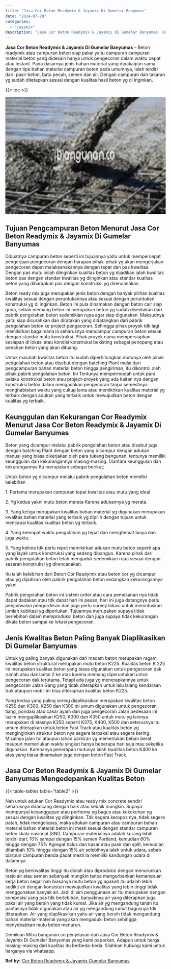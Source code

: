```yaml
---
title: "Jasa Cor Beton Readymix & Jayamix Di Gumelar Banyumas"
date: "2024-07-28"
categories: 
  - "jayamix"
description: "Jasa Cor Beton Readymix & Jayamix Di Gumelar Banyumas. Demikian Mitra bangunan.co penjelasan dari Jasa Cor Beton Readymix & Jayamix Di Gumelar Banyumas yang..."
---
```


**Jasa Cor Beton Readymix & Jayamix Di Gumelar Banyumas** – Beton readymix atau campuran beton siap pakai yaitu campuran campuran material beton yang didesain hanya untuk pengecoran dalam waktu cepat atau instant. Pada dasarnya jenis bahan material yang dipakaipun sama dengan tipe bahan material campuran beton pada umumnya, ialah terdiri dari: pasir beton, batu pecah, semen dan air. Dengan campuran dan takaran yg sudah ditetapkan sesuai dengan kualitas hasil beton yg di inginkan.

{{< toc >}}

![Jasa Cor Beton Readymix & Jayamix Di Gumelar Banyumas](/images/jasa-cor-readymix-06.png)

## Tujuan Pengcampuran Beton Menurut Jasa Cor Beton Readymix & Jayamix Di Gumelar Banyumas

Dibuatnya campuran beton seperti ini tujuannya yaitu untuk mempercepat pengerjaan pengecoran dengan harapan pihak-pihak yg akan mengerjakan pengecoran dapat melaksanakannya dengan tepat dan pas kwalitas. Dengan pas mutu inilah diinginkan kualitas beton yg dijadikan ialah kwalitas beton pas dengan standar kwalitas yg diinginkan atau standar kualitas beton yang diharapkan pas dengan konstruksi yg direncanakan.

Beton ready mix juga merupakan jenis beton dengan banyak pilihan kualitas kwalitas sesuai dengan peruntukannya atau sesuai dengan peruntukan konstruksi yg di inginkan. Beton ini pula dinamakan dengan beton cair siap guna, sebab memang beton ini merupakan beton yg sudah disediakan dari pabrik pengolahan beton sedemikian rupa agar siap digunakan. Maksudnya yaitu siap dicurahkan dan diratakan yang didatangkan dari pabrik pengolahan beton ke project pengecoran. Sehingga pihak proyek tdk lagi memikirkan bagaimana ia seharusnya mencampur campuran beton sesuai dengan standar mutu konstruksi. Pihak proyek cuma mempersiapkan kesiapan di lokasi atau kondisi konstruksi bekisting sebagai penopang atau penahan beton yang akan dituang.

Untuk masalah kwalitas beton itu sudah diperhitungkan mutunya oleh pihak pengolahan beton atau disebut dengan batching Plant mulai dari pengcampuran bahan material beton hingga pengiriman, itu dikontrol oleh pihak pabrik pengolahan beton. Ini Tentunya mempermudah untuk para pelaku konstruksi beton atau project-proyek yang ada kaitan nya dengan konstruksi beton dalam mengadakan pengecoran tanpa semestinya menghabiskan waktu yang cukup lama atau memikirkan kualitas material yg terbaik dengan adukan yang terbaik untuk mewujudkan beton dengan kualitas yg terbaik.

## Keunggulan dan Kekurangan Cor Readymix Menurut Jasa Cor Beton Readymix & Jayamix Di Gumelar Banyumas

Beton yang dicampur melalui pabrik pengolahan beton atau disebut juga dengan batching Plant dengan beton yang dicampur dengan adukan manual yang biasa dikerjakan oleh para tukang bangunan, tentunya memiliki keunggulan dan kekurangannya masing-masing. Diantara keunggulan dan kekurangannya Itu merupakan sebagai berikut;

Untuk beton yg dicampur melalui pabrik pengolahan beton memiliki kelebihan

1\. Pertama merupakan campuran tepat kwalitas atau mutu yang ideal

2\. Yg kedua yakni mutu beton merata Karena adukannya yg merata.

3\. Yang ketiga merupakan kwalitas bahan material yg digunakan merupakan kwalitas bahan material yang terbaik yg dipilih dengan tujuan untuk mencapai kualitas kualitas beton yg terbaik.

4\. Yang keempat waktu pengolahan yg tepat dan menghemat biaya dan juga waktu.

5\. Yang kelima tdk perlu repot memikirkan adukan mutu beton seperti apa yang layak untuk konstruksi yang sedang dibangun. Karena pihak dari pabrik pengolahan beton telah mengaduk sedemikian rupa sesuai dengan sasaran konstruksi yg direncanakan.

Itu ialah kelebihan dari Beton Cor Readymix atau beton cor yg dicampur atau yg dijadikan oleh pabrik pengolahan beton sedangkan kekurangannya yakni

Pabrik pengolahan beton ini sistem order atau cara pemesanan nya tidak dapat dadakan atau tdk dapat hari ini pesan, hari ini juga datangnya perlu penjadwalan pengorderan dan juga perlu survey lokasi untuk memutuskan jumlah kubikasi yg diperlukan. Tujuannya merupakan supaya tidak berlebihan dalam memproduksi beton dan juga supaya tidak kekurangan dikala beton sampai ke lokasi pengecoran.

## Jenis Kwalitas Beton Paling Banyak Diaplikasikan Di Gumelar Banyumas

Untuk yg paling banyak digunakan dari macam beton merupakan ragam kwalitas beton struktural merupakan mutu beton K225. Kualitas beton K 225 ini merupakan kualitas beton yang biasa digunakan untuk pengecoran dak rumah atau dak lantai 2 ke atas karena memang diperuntukan untuk pengecoran dak terutama. Tetapi ada juga yg menerapkannya untuk pengecoran Jalan Gang yang tidak diterapkan untuk lalu lalang kendaraan truk ataupun mobil ini bisa diterapkan kualitas beton K225.

Yang kedua yang paling sering diaplikasikan merupakan kwalitas beton K250 dan K300. K250 dan K300 ini umum digunakan untuk pengecoran tiang, pondasi atau cakar ayam dan juga pengecoran Jalan pedesaan ini lazim mengaplikasikan K250, K300 dan K350 untuk mutu yg lainnya merupakan di atasnya K350 seperti K375, K400, K500 dan seterusnya itu umum diterapkan untuk beton Fast Track atau kualitas beton yg menginginkan struktur beton nya segera terpakai atau segera kering. Misalnya jalan tol ataupun lahan parkiran yg memerlukan beban berat maupun memerlukan waktu singkat hanya beberapa hari saja mau seketika digunakan. Karenanya penerapan mutunya ialah kwalitas beton K400 ke atas yang biasa dinamakan juga dengan beton Fast Track.

## Jasa Cor Beton Readymix & Jayamix Di Gumelar Banyumas Mengedepankan Kualitas Beton

{{< table-tables table="table2" >}}

Nah untuk adukan Cor Readymix atau ready mix concrete sendiri seharusnya dirancang dengan baik atau sebaik mungkin. Supaya mempunyai kesanggupan atau performa yg bagus atau kekokohan yg sesuai dengan kwalitas yg diinginkan. Tdk segera keropos nya, tidak segera patah, tidak mengelupas, maka adukan campuran atau campuran bahan material bahan material beton ini mesti sesuai dengan standar campuran beton skala nasional (SNI). Campuran materialnya adalah kurang lebih terdiri dari; 10% sampai dengan 15% semen Portland, kemudian 60% hingga dengan 75% Agregat halus dan kasar atau pasir dan split, kemudian ditambah 10% hingga dengan 15% air selebihnya ialah untuk udara, sebab biarpun campuran benda padat mesti Ia memiliki kandungan udara di dalamnya.

Beton yg berkwalitas tinggi itu diolah atau diproduksi dengan menurunkan rasio air atau semen sebanyak mungkin tanpa mengorbankan kemampuan kerja beton segar nah biasanya mutu beton yg apakah itu adalah lebih sedikit air dengan konsisten mewujudkan kwalitas yang lebih tinggi tidak menggunakan banyak air. Jadi di sini penggunaan air Itu merupakan dengan komposisi yang pas tdk berlebihan, banyaknya air yang diterapkan juga pakai air yang bersih yang tidak kumal. Jika air yg mengandung tanah itu pantasnya tidak digunakan atau air yg mengandung lumut bagusnya tdk diterapkan. Air yang diaplikasikan yaitu air yang bersih tidak mengandung bahan material-material yang akan mengaduki beton sehingga menyebabkan mutu beton menurun.

Demikian Mitra bangunan.co penjelasan dari Jasa Cor Beton Readymix & Jayamix Di Gumelar Banyumas yang kami paparkan, Adapun untuk harga masing-masing dari kualitas itu berbeda-beda. Silahkan hubungi kami untuk harganya via whatsapp.

**Ref by:** [Cor Beton Readymix & Jayamix Gumelar Banyumas](https://id.wikipedia.org/wiki/Cor)
